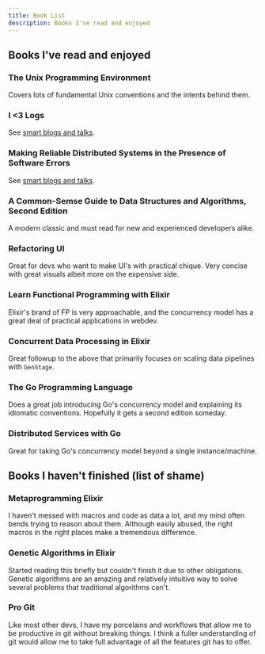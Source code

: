 ```yaml
---
title: Book List
description: Books I've read and enjoyed
---
```

## Books I've read and enjoyed

### The Unix Programming Environment
Covers lots of fundamental Unix conventions and the intents behind them.

### I <3 Logs
See [smart blogs and talks](./smart-blogs-and-talks.md#i-❤️-logs-by-jay-kreps).

### Making Reliable Distributed Systems in the Presence of Software Errors
See [smart blogs and talks](./smart-blogs-and-talks.md#making-reliable-distributed-systems-in-the-presence-of-software-errors-by-joe-armstrong).

### A Common-Semse Guide to Data Structures and Algorithms, Second Edition
A modern classic and must read for new and experienced developers alike.

### Refactoring UI
Great for devs who want to make UI's with practical chique. Very concise with great visuals albeit more on the expensive side.

### Learn Functional Programming with Elixir
Elixir's brand of FP is very approachable, and the concurrency model has a great deal of practical applications in webdev.

### Concurrent Data Processing in Elixir
Great followup to the above that primarily focuses on scaling data pipelines with `GenStage`.

### The Go Programming Language
Does a great job introducing Go's concurrency model and explaining its idiomatic conventions. Hopefully it gets a second edition someday.

### Distributed Services with Go
Great for taking Go's concurrency model beyond a single instance/machine.

## Books I haven't finished (list of shame)

### Metaprogramming Elixir
I haven't messed with macros and code as data a lot, and my mind often bends trying to reason about them. Although easily abused, the right macros in the right places make a tremendous difference.

### Genetic Algorithms in Elixir
Started reading this briefly but couldn't finish it due to other obligations. Genetic algorithms are an amazing and relatively intuitive way to solve several problems that traditional algorithms can't.

### Pro Git
Like most other devs, I have my porcelains and workflows that allow me to be productive in git without breaking things. I think a fuller understanding of git would allow me to take full advantage of all the features git has to offer.
